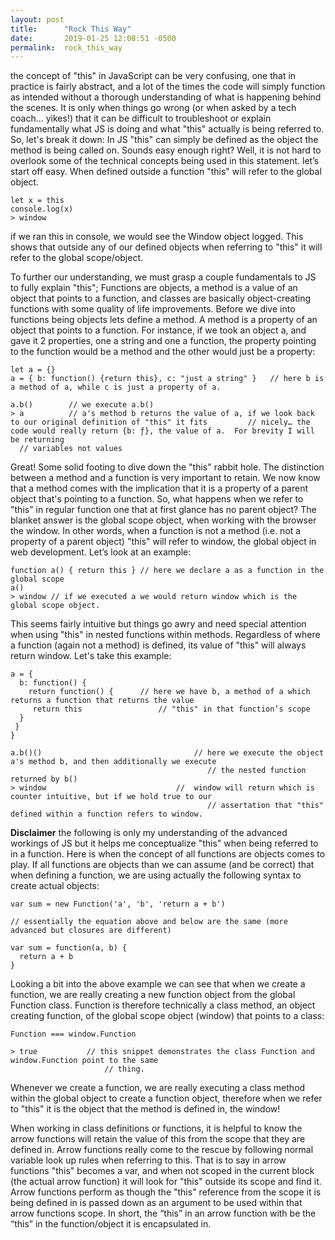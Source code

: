```yaml
---
layout: post
title:      "Rock This Way"
date:       2019-01-25 12:08:51 -0500
permalink:  rock_this_way
---
```


the concept of "this" in JavaScript can be very confusing, one that in practice is fairly abstract, and a lot of the times the code will simply function as intended without a thorough understanding of what is happening behind the scenes.  It is only when things go wrong (or when asked by a tech coach... yikes!)  that it can be difficult to troubleshoot or explain fundamentally what JS is doing and what "this" actually is being referred to.  So, let's break it down:
In JS "this" can simply be defined as the object the method is being called on.  Sounds easy enough right?  Well, it is not hard to overlook some of the technical concepts being used in this statement. 
let’s start off easy.  When defined outside a function "this" will refer to the global object.
```
let x = this
console.log(x)
> window
```
if we ran this in console, we would see the Window object logged.  This shows that outside any of our defined objects when referring to "this" it will refer to the global scope/object.

To further our understanding, we must grasp a couple fundamentals to JS to fully explain "this"; Functions are objects, a method is a value of an object that points to a function, and classes are basically object-creating functions with some quality of life improvements.
Before we dive into functions being objects lets define a method.   A method is a property of an object that points to a function.  For instance, if we took an object a, and gave it 2 properties, one a string and one a function, the property pointing to the function would be a method and the other would just be a property:
```
let a = {}
a = { b: function() {return this}, c: "just a string" }   // here b is a method of a, while c is just a property of a.

a.b()        // we execute a.b()
> a          // a's method b returns the value of a, if we look back to	our original definition of "this" it fits		  // nicely… the code would really return {b: ƒ}, the value of a.  For brevity I will be returning
  // variables not values
```
Great! Some solid footing to dive down the "this" rabbit hole.  The distinction between a method and a function is very important to retain.  We now know that a method comes with the implication that it is a property of a parent object that's pointing to a function.    So, what happens when we refer to "this" in regular function one that at first glance has no parent object?  The blanket answer is the global scope object, when working with the browser the window.  In other words, when a function is not a method (i.e. not a property of a parent object) "this" will refer to window, the global object in web development.  Let’s look at an example:
```
function a() { return this } // here we declare a as a function in the global scope
a()
> window // if we executed a we would return window which is the global scope object.
```
This seems fairly intuitive but things go awry and need special attention when using "this" in nested functions within methods.  Regardless of where a function (again not a method) is defined, its value of "this" will always return window.  Let's take this example:
```
a = {
  b: function() {
    return function() {      // here we have b, a method of a which returns a function that returns the value 
     return this                 // "this" in that function’s scope                 
  } 
 }
}

a.b()()                                  // here we execute the object a's method b, and then additionally we execute
                                            // the nested function returned by b()
> window                             //  window will return which is counter intuitive, but if we hold true to our 
                                            // assertation that "this" defined within a function refers to window.
```
**Disclaimer** the following is only my understanding of the advanced workings of JS but it helps me conceptualize "this" when being referred to in a function.  Here is when the concept of all functions are objects comes to play.
If all functions are objects than we can assume (and be correct) that when defining a function, we are using actually the following syntax to create actual objects:
```
var sum = new Function('a', 'b', 'return a + b')

// essentially the equation above and below are the same (more advanced but closures are different)

var sum = function(a, b) {
  return a + b
}
```
Looking a bit into the above example we can see that when we create a function, we are really creating a new function object from the global Function class.  Function is therefore technically a class method, an object creating function, of the global scope object (window) that points to a class:
```
Function === window.Function

> true           // this snippet demonstrates the class Function and window.Function point to the same  
                     // thing.
```
Whenever we create a function, we are really executing a class method within the global object to create a function object, therefore when we refer to "this" it is the object that the method is defined in, the window!

When working in class definitions or functions, it is helpful to know the arrow functions will retain the value of this from the scope that they are defined in.  Arrow functions really come to the rescue by following normal variable look up rules when referring to this.  That is to say in arrow functions "this" becomes a var, and when not scoped in the current block (the actual arrow function) it will look for "this" outside its scope and find it.  Arrow functions perform as though the "this" reference from the scope it is being defined in is passed down as an argument to be used within that arrow functions scope.  In short, the “this” in an arrow function with be the “this” in the function/object it is encapsulated in.


